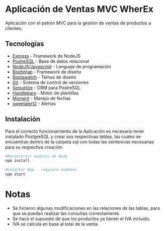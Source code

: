 # Aplicación de Ventas MVC WherEx
Aplicación con el patrón MVC para la gestión de ventas de productos a clientes.
## Tecnologías
- [Express](https://expressjs.com/) - Framework de NodeJS
- [PostreSQL](https://www.postgresql.org/) - Base de datos relacional
- [NodeJS](https://nodejs.org/)/[Javascript](https://www.javascript.com/) - Lenguaje de programación
- [Bootstrap](https://getbootstrap.com/) - Framework de diseño
- [Bootswatch](https://bootswatch.com/) - Temas de diseño
- [Git](https://git-scm.com/) - Sistema de control de versiones
- [Sequelize](https://sequelize.org/) - ORM para PostreSQL
- [Handlebars](https://handlebarsjs.com/) - Motor de plantillas
- [Moment](https://momentjs.com/) - Manejo de fechas
- [sweetalert2](https://sweetalert2.github.io/) - Alertas

## Instalación
Para el correcto funcionamiento de la Aplicación es necesario tener instalado PostgreSQL y crear sus respectivas tablas, las cuales se encuentran dentro de la carpeta sql con todas las sentencias necesarias para su respectiva creación.

```bash
#Reconstruir modulos de Node
npm install
```

```bash
#Levantar App - requiere nodemon
npm start
```
# Notas
- Se hicieron algunas modificaciones en las relaciones de las tablas, para que se puedan realizar las consultas correctamente.
- Se hace el supuesto de que los productos ya tienen el IVA incluido.
- IVA se calcula en base al total de la venta.



